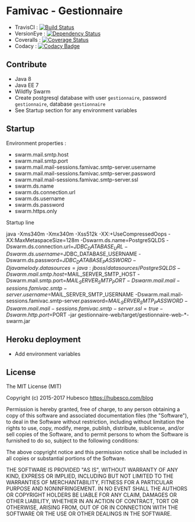 # Famivac - Gestionnaire

- TravisCI : [![Build Status](https://travis-ci.org/paoesco/famivac-gestionnaire.svg)](https://travis-ci.org/paoesco/famivac-gestionnaire)
- VersionEye : [![Dependency Status](https://www.versioneye.com/user/projects/558ea3f6316338001e000073/badge.svg?style=flat)](https://www.versioneye.com/user/projects/558ea3f6316338001e000073)
- Coveralls : [![Coverage Status](https://coveralls.io/repos/paoesco/famivac-gestionnaire/badge.svg?branch=master&service=github)](https://coveralls.io/github/paoesco/famivac-gestionnaire?branch=master)
- Codacy : [![Codacy Badge](https://api.codacy.com/project/badge/grade/14eb0f1c48d64909a87beddc0d2afb89)](https://www.codacy.com/app/pao-esco/famivac-gestionnaire)

## Contribute

- Java 8
- Java EE 7
- Wildfly Swarm
- Create postgresql database with user `gestionnaire`, password `gestionnaire`, database `gestionnaire`
- See Startup section for any environment variables

## Startup

Environment properties :

- swarm.mail.smtp.host
- swarm.mail.smtp.port
- swarm.mail.mail-sessions.famivac.smtp-server.username
- swarm.mail.mail-sessions.famivac.smtp-server.password
- swarm.mail.mail-sessions.famivac.smtp-server.ssl
- swarm.ds.name
- swarm.ds.connection.url
- swarm.ds.username
- swarm.ds.password
- swarm.https.only

Startup line

java 
    -Xms340m 
    -Xmx340m 
    -Xss512k 
    -XX:+UseCompressedOops 
    -XX:MaxMetaspaceSize=128m 
    -Dswarm.ds.name=PostgreSQLDS 
    -Dswarm.ds.connection.url=$JDBC_DATABASE_URL 
    -Dswarm.ds.username=$JDBC_DATABASE_USERNAME 
    -Dswarm.ds.password=$JDBC_DATABASE_PASSWORD 
    -Djavamelody.datasources=java:jboss/datasources/PostgreSQLDS 
    -Dswarm.mail.smtp.host=$MAIL_SERVER_SMTP_HOST 
    -Dswarm.mail.smtp.port=$MAIL_SERVER_SMTP_PORT 
    -Dswarm.mail.mail-sessions.famivac.smtp-server.username=$MAIL_SERVER_SMTP_USERNAME 
    -Dswarm.mail.mail-sessions.famivac.smtp-server.password=$MAIL_SERVER_SMTP_PASSWORD 
    -Dswarm.mail.mail-sessions.famivac.smtp-server.ssl=true
    -Dswarm.http.port=$PORT 
    -jar gestionnaire-web/target/gestionnaire-web-*-swarm.jar

## Heroku deployment

- Add environment variables

## License

The MIT License (MIT)

Copyright (c) 2015-2017 Hubesco https://hubesco.com/blog

Permission is hereby granted, free of charge, to any person obtaining a copy of this software and associated documentation files (the "Software"), to deal in the Software without restriction, including without limitation the rights to use, copy, modify, merge, publish, distribute, sublicense, and/or sell copies of the Software, and to permit persons to whom the Software is furnished to do so, subject to the following conditions:

The above copyright notice and this permission notice shall be included in all copies or substantial portions of the Software.

THE SOFTWARE IS PROVIDED "AS IS", WITHOUT WARRANTY OF ANY KIND, EXPRESS OR IMPLIED, INCLUDING BUT NOT LIMITED TO THE WARRANTIES OF MERCHANTABILITY, FITNESS FOR A PARTICULAR PURPOSE AND NONINFRINGEMENT. IN NO EVENT SHALL THE AUTHORS OR COPYRIGHT HOLDERS BE LIABLE FOR ANY CLAIM, DAMAGES OR OTHER LIABILITY, WHETHER IN AN ACTION OF CONTRACT, TORT OR OTHERWISE, ARISING FROM, OUT OF OR IN CONNECTION WITH THE SOFTWARE OR THE USE OR OTHER DEALINGS IN THE SOFTWARE.

